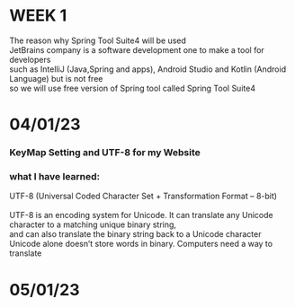 # WEEK 1
The reason why Spring Tool Suite4 will be used <br>
JetBrains company is a software development one to make a tool for developers<br>
such as IntelliJ (Java,Spring and apps), Android Studio and Kotlin (Android Language) but is not free <br>
so we will use free version of Spring tool called Spring Tool Suite4 <br>

# 04/01/23
### KeyMap Setting and UTF-8 for my Website <br>
### what I have learned: <br>
UTF-8 (Universal Coded Character Set + Transformation Format – 8-bit) <br>
<br> UTF-8 is an encoding system for Unicode. It can translate any Unicode character to a matching unique binary string,
<br> and can also translate the binary string back to a Unicode character
<br> Unicode alone doesn’t store words in binary. Computers need a way to translate
<br>
# 05/01/23
